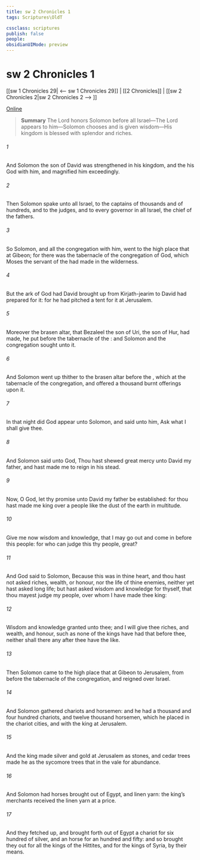 ```yaml
---
title: sw 2 Chronicles 1
tags: Scriptures\OldT

cssclass: scriptures
publish: false
people:
obsidianUIMode: preview
---
```


# sw 2 Chronicles 1
[[sw 1 Chronicles 29| <-- sw 1 Chronicles 29]] | [[2 Chronicles]] | [[sw 2 Chronicles 2|sw 2 Chronicles 2 --> ]]

[Online](https://churchofjesuschrist.org/study/scriptures/ot/2-chr/1?lang=eng)

> __Summary__
The Lord honors Solomon before all Israel—The Lord appears to him—Solomon chooses and is given wisdom—His kingdom is blessed with splendor and riches.

###### 1 
And Solomon the son of David was strengthened in his kingdom, and the  his God  with him, and magnified him exceedingly.

###### 2 
Then Solomon spake unto all Israel, to the captains of thousands and of hundreds, and to the judges, and to every governor in all Israel, the chief of the fathers.

###### 3 
So Solomon, and all the congregation with him, went to the high place that  at Gibeon; for there was the tabernacle of the congregation of God, which Moses the servant of the  had made in the wilderness.

###### 4 
But the ark of God had David brought up from Kirjath-jearim to  David had prepared for it: for he had pitched a tent for it at Jerusalem.

###### 5 
Moreover the brasen altar, that Bezaleel the son of Uri, the son of Hur, had made, he put before the tabernacle of the : and Solomon and the congregation sought unto it.

###### 6 
And Solomon went up thither to the brasen altar before the , which  at the tabernacle of the congregation, and offered a thousand burnt offerings upon it.

###### 7 
In that night did God appear unto Solomon, and said unto him, Ask what I shall give thee.

###### 8 
And Solomon said unto God, Thou hast shewed great mercy unto David my father, and hast made me to reign in his stead.

###### 9 
Now, O  God, let thy promise unto David my father be established: for thou hast made me king over a people like the dust of the earth in multitude.

###### 10 
Give me now wisdom and knowledge, that I may go out and come in before this people: for who can judge this thy people,  great?

###### 11 
And God said to Solomon, Because this was in thine heart, and thou hast not asked riches, wealth, or honour, nor the life of thine enemies, neither yet hast asked long life; but hast asked wisdom and knowledge for thyself, that thou mayest judge my people, over whom I have made thee king:

###### 12 
Wisdom and knowledge  granted unto thee; and I will give thee riches, and wealth, and honour, such as none of the kings have had that  before thee, neither shall there any after thee have the like.

###### 13 
Then Solomon came  to the high place that  at Gibeon to Jerusalem, from before the tabernacle of the congregation, and reigned over Israel.

###### 14 
And Solomon gathered chariots and horsemen: and he had a thousand and four hundred chariots, and twelve thousand horsemen, which he placed in the chariot cities, and with the king at Jerusalem.

###### 15 
And the king made silver and gold at Jerusalem  as stones, and cedar trees made he as the sycomore trees that  in the vale for abundance.

###### 16 
And Solomon had horses brought out of Egypt, and linen yarn: the king’s merchants received the linen yarn at a price.

###### 17 
And they fetched up, and brought forth out of Egypt a chariot for six hundred  of silver, and an horse for an hundred and fifty: and so brought they out  for all the kings of the Hittites, and for the kings of Syria, by their means.

